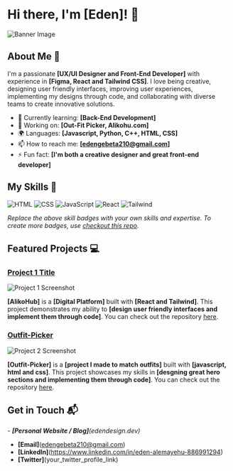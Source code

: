 # Hi there, I'm [Eden]! 👋

![Banner Image](https://drive.google.com/file/d/1BxIaHevM6Qm2WMERRz-4Y2O2h_O8Cbra/view?usp=sharing)

## About Me 🚀

I'm a passionate **[UX/UI Designer and Front-End Developer]** with experience in **[Figma, React and Tailwind CSS]**. I love being creative, designing user friendly interfaces, improving user experiences, implementing my designs through code, and collaborating with diverse teams to create innovative solutions.

- 🌱 Currently learning: **[Back-End Development]**
- 🔭 Working on: **[Out-Fit Picker, Alikohu.com]**
- 🌍 Languages: **[Javascript, Python, C++, HTML, CSS]**
- 📫 How to reach me: **[edengebeta210@gmail.com]**
- ⚡ Fun fact: **[I'm both a creative designer and great front-end developer]**

## My Skills 🧠

![HTML](https://img.shields.io/badge/-HTML-E34F26?style=flat-square&logo=html5&logoColor=white)
![CSS](https://img.shields.io/badge/-CSS-1572B6?style=flat-square&logo=css3&logoColor=white)
![JavaScript](https://img.shields.io/badge/-JavaScript-F7DF1E?style=flat-square&logo=javascript&logoColor=black)
![React](https://img.shields.io/badge/-React-61DAFB?style=flat-square&logo=react&logoColor=black)
![Tailwind](https://img.shields.io/badge/Tailwind_CSS-38B2AC?style=for-the-badge&logo=tailwind-css&logoColor=white)

*Replace the above skill badges with your own skills and expertise. To create more badges, use [checkout this repo](https://github.com/alexandresanlim/Badges4-README.md-Profile).*

## Featured Projects 💻

### [Project 1 Title](alikohub.com)

![Project 1 Screenshot](https://drive.google.com/file/d/1_2_PDGrmkLA-j59vqo2OWCuC_tDCy-qG/view?usp=drive_link)

**[AlikoHub]** is a **[Digital Platform]** built with **[React and Tailwind]**. This project demonstrates my ability to **[design user friendly interfaces and implement them through code]**. You can check out the repository [here](https://github.com/nattisam/alikohub).

### [Outfit-Picker](https://github.com/Edula23/Outfit-Picker)

![Project 2 Screenshot](https://drive.google.com/file/d/1TJZ0ohJNr7SWtsa8pOQpUp4xth17mQsM/view?usp=drive_link)

**[Outfit-Picker]** is a **[project I made to match outfits]** built with **[javascript, html and css]**. This project showcases my skills in **[desgning great hero sections and implementing them through code]**. You can check out the repository [here](https://github.com/Edula23/Outfit-Picker).

## Get in Touch 📬

*- **[Personal Website / Blog]**(edendesign.dev)*
- **[Email]**(edengebeta210@gmail.com)
- **[LinkedIn]**(https://www.linkedin.com/in/eden-alemayehu-886991294)
- **[Twitter]**(your_twitter_profile_link)


